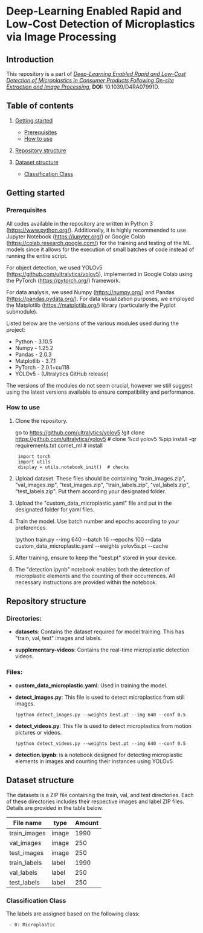 # Deep-Learning Enabled Rapid and Low-Cost Detection of Microplastics via Image Processing

## Introduction

This repository is a part of [*Deep-Learning Enabled Rapid and Low-Cost Detection of Microplastics in Consumer Products Following On-site Extraction and Image Processing*](https://pubs.rsc.org/en/content/articlehtml/2025/RA/D4RA07991D), **DOI:** 10.1039/D4RA07991D.

## Table of contents

1. [Getting started](#getting-started)

    - [Prerequisites](#prerequisites)
    - [How to use](#how-to-use)

2. [Repository structure](#repository-structure)

3. [Dataset structure](#dataset-structure)

	- [Classification Class](#classification-class)

## Getting started

### Prerequisites

All codes available in the repository are written in Python 3 (https://www.python.org/). Additionally, it is highly recommended to use Jupyter Notebook (https://jupyter.org/) or Google Colab (https://colab.research.google.com/) for the training and testing of the ML models since it allows for the execution of small batches of code instead of running the entire script.

For object detection, we used YOLOv5 (https://github.com/ultralytics/yolov5), implemented in Google Colab using the PyTorch (https://pytorch.org/) framework.

For data analysis, we used Numpy (https://numpy.org/) and Pandas (https://pandas.pydata.org/). For data visualization purposes, we employed the Matplotlib (https://matplotlib.org/) library (particularly the Pyplot submodule).

Listed below are the versions of the various modules used during the project:

- Python - 3.10.5
- Numpy - 1.25.2
- Pandas - 2.0.3
- Matplotlib - 3.7.1
- PyTorch - 2.0.1+cu118
- YOLOv5 - (Ultralytics GitHub release)

The versions of the modules do not seem crucial, however we still suggest using the latest versions available to ensure compatibility and performance.

### How to use

1. Clone the repository.

	  go to https://github.com/ultralytics/yolov5
        !git clone https://github.com/ultralytics/yolov5  # clone
	  %cd yolov5
	  %pip install -qr requirements.txt comet_ml  # install

        import torch
        import utils
        display = utils.notebook_init()  # checks 

2. Upload dataset. These files should be containing "train_images.zip", "val_images.zip", "test_images.zip", "train_labels.zip", "val_labels.zip", "test_labels.zip". Put them according your designated folder.

3. Upload the "custom_data_microplastic.yaml" file and put in the designated folder for yaml files.

4. Train the model. Use batch number and epochs according to your preferences.

	!python train.py --img 640 --batch 16 --epochs 100 --data custom_data_microplastic.yaml --weights yolov5s.pt --cache

5. After training, ensure to keep the "best.pt" stored in your device.

6. The "detection.ipynb" notebook enables both the detection of microplastic elements and the counting of their occurrences. All necessary instructions are provided within the notebook.


## Repository structure

### Directories:

- **datasets**: Contains the dataset required for model training. This has "train, val, test" images and labels.

- **supplementary-videos**: Contains the real-time microplastic detection videos.


### Files:

- **custom_data_microplastic.yaml**: Used in training the model.

- **detect_images.py**: This file is used to detect microplastics from still images.

	  !python detect_images.py --weights best.pt --img 640 --conf 0.5

- **detect_videos.py**: This file is used to detect microplastics from motion pictures or videos.

	  !python detect_videos.py --weights best.pt --img 640 --conf 0.5

- **detection.ipynb**: is a notebook designed for detecting microplastic elements in images and counting their instances using YOLOv5.


## Dataset structure

The datasets is a ZIP file containing the train, val, and test directories. Each of these directories includes their respective images and label ZIP files. Details are provided in the table below.

|File name    |type  |Amount |
|-------------|------|-------|
|train_images |image |1990   |
|val_images   |image |250    |
|test_images  |image |250    |
|train_labels |label |1990   |
|val_labels   |label |250    |
|test_labels  |label |250    |


### Classification Class

The labels are assigned based on the following class:

	 - 0: Microplastic

